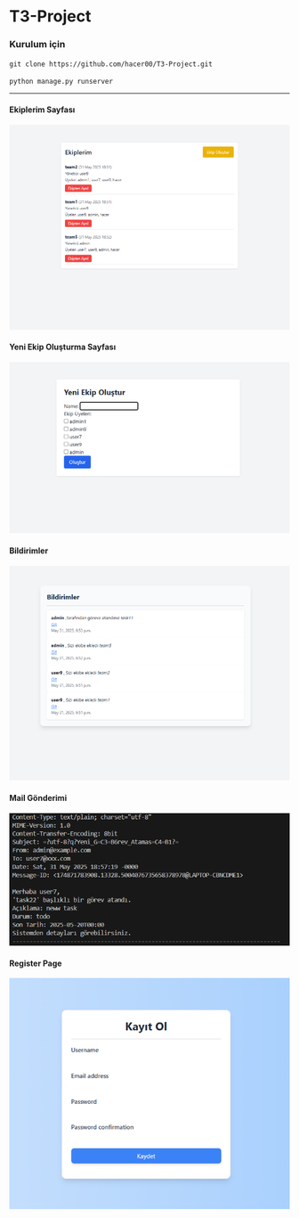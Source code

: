 # T3-Project
### Kurulum için

`git clone https://github.com/hacer00/T3-Project.git`

`python manage.py runserver`

---------------------------------------------------------------------------------------------

#### Ekiplerim Sayfası

![image_alt](https://github.com/hacer00/T3-Project/blob/01d3f40145e1560af14d50afea03624ee6b04ac0/image/image8.png)

#### Yeni Ekip Oluşturma Sayfası

![image_alt](https://github.com/hacer00/T3-Project/blob/01d3f40145e1560af14d50afea03624ee6b04ac0/image/image9.png)

#### Bildirimler

![image_alt](https://github.com/hacer00/T3-Project/blob/01d3f40145e1560af14d50afea03624ee6b04ac0/image/image10.png)

#### Mail Gönderimi

![image_alt](https://github.com/hacer00/T3-Project/blob/01d3f40145e1560af14d50afea03624ee6b04ac0/image/image11.png)

#### Register Page

![image_alt](https://github.com/hacer00/T3-Project/blob/59efdbadbae710d0872677047408eda1cdf75229/image/image2.png)
